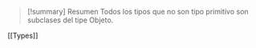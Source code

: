 >[!summary] Resumen
>Todos los tipos que no son tipo primitivo son subclases del tipe Objeto.

[[Types]]